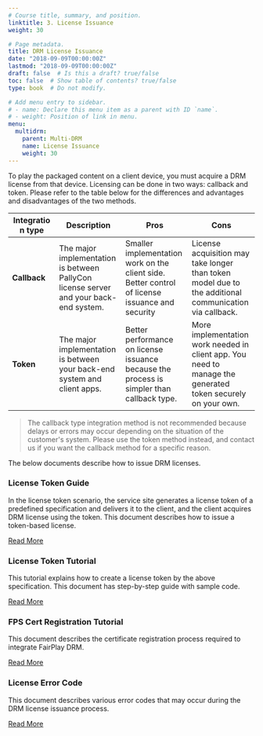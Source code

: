 ```yaml
---
# Course title, summary, and position.
linktitle: 3. License Issuance
weight: 30

# Page metadata.
title: DRM License Issuance
date: "2018-09-09T00:00:00Z"
lastmod: "2018-09-09T00:00:00Z"
draft: false  # Is this a draft? true/false
toc: false  # Show table of contents? true/false
type: book  # Do not modify.

# Add menu entry to sidebar.
# - name: Declare this menu item as a parent with ID `name`.
# - weight: Position of link in menu.
menu:
  multidrm:
    parent: Multi-DRM
    name: License Issuance
    weight: 30
---
```


To play the packaged content on a client device, you must acquire a DRM license from that device. Licensing can be done in two ways: callback and token. Please refer to the table below for the differences and advantages and disadvantages of the two methods.

|<div style="width:80px">Integration type</div>| Description | Pros | Cons |
| --- | --- | --- | --- |
|**Callback**|The major implementation is between PallyCon license server and your back-end system.|Smaller implementation work on the client side. Better control of license issuance and security|License acquisition may take longer than token model due to the additional communication via callback.|
|**Token**|The major implementation is between your back-end system and client apps.|Better performance on license issuance because the process is simpler than callback type.|More implementation work needed in client app. You need to manage the generated token securely on your own.|

> The callback type integration method is not recommended because delays or errors may occur depending on the situation of the customer's system. Please use the token method instead, and contact us if you want the callback method for a specific reason.

The below documents describe how to issue DRM licenses.


<div class="row">
  <div class="col-sm-6">
    <div class="card">
      <div class="card-body">
        <h3 class="card-title">License Token Guide</h3>
        <p class="card-text">In the license token scenario, the service site generates a license token of a predefined specification and delivers it to the client, and the client acquires DRM license using the token. This document describes how to issue a token-based license.</p>
        <a href="./license-token/" class="btn btn-primary">Read More</a>
      </div>
    </div>
  </div>
  <div class="col-sm-6">
    <div class="card">
      <div class="card-body">
        <h3 class="card-title">License Token Tutorial</h3>
        <p class="card-text">This tutorial explains how to create a license token by the above specification. This document has step-by-step guide with sample code.</p>
        <a href="./license-token-tutorial/" class="btn btn-primary">Read More</a>
      </div>
    </div>
  </div>
  <div class="col-sm-6">
    <div class="card">
      <div class="card-body">
        <h3 class="card-title">FPS Cert Registration Tutorial</h3>
        <p class="card-text">This document describes the certificate registration process required to integrate FairPlay DRM.</p>
        <a href="./fps-cert-tutorial/" class="btn btn-primary">Read More</a>
      </div>
    </div>
  </div>
  <div class="col-sm-6">
    <div class="card">
      <div class="card-body">
        <h3 class="card-title">License Error Code</h3>
        <p class="card-text">This document describes various error codes that may occur during the DRM license issuance process.</p>
        <a href="./license-errorcode/" class="btn btn-primary">Read More</a>
      </div>
    </div>
  </div>
</div>
